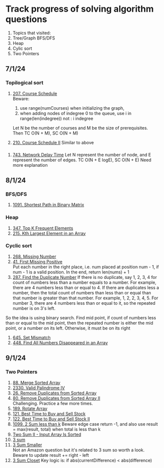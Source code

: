 # Track progress of solving algorithm questions

1. Topics that visited:
1. Tree/Graph BFS/DFS
1. Heap
1. Cylic sort
2. Two Pointers

## 7/1/24
### Topilogical sort
1. [207. Course Schedule](https://leetcode.com/problems/course-schedule)  
    Beware:  
    1. use range(numCourses) when initializing the graph,
    2. when adding nodes of indegree 0 to the queue, use i in range(len(indegree)) not : i indegree  
    
    Let N be the number of courses and M be the size of prerequisites. Then TC O(N + M), SC O(N + M)
1. [210. Course Schedule II](https://leetcode.com/problems/course-schedule-ii)
   Similar to above

###
1. [743. Network Delay Time](https://leetcode.com/problems/network-delay-time)
   Let N represent the number of node, and E represent the number of edges.
   TC O(N + E logE), SC O(N + E) Need more explanation

## 8/1/24

### BFS/DFS
1. [1091. Shortest Path in Binary Matrix](https://leetcode.com/problems/shortest-path-in-binary-matrix)

### Heap
1. [347. Top K Frequent Elements](https://leetcode.com/problems/top-k-frequent-elements) 
1. [215. Kth Largest Element in an Array](https://leetcode.com/problems/kth-largest-element-in-an-array)

### Cyclic sort
1. [268. Missing Number](https://leetcode.com/problems/missing-number)
1. [41. First Missing Positive](https://leetcode.com/problems/first-missing-positive/)   
Put each number in the right place, i.e. num placed at position num - 1, if num - 1 is a valid position. In the end, return len(nums) + 1
1. [287. Find the Duplicate Number](https://leetcode.com/problems/find-the-duplicate-number) 
If there is no duplicate, say 1, 2, 3, 4 for count of numbers less than a number equals to a number. For example, there are 4 numbers less than or equal to 4. If there are duplicates less a number, then the total count of numbers than less than or equal than that number is greater than that number. For example, 1, 2, 2, 3, 4, 5. For number 3, there are 4 numbers less than or equal to it, so the repeated number is on 3's left.

So the idea is using binary search. Find mid point, if count of numbers less than or equal to the mid point, then the repeated number is either the mid point, or a number on its left. Otherwise, it must be on its right
1. [645. Set Mismatch](https://leetcode.com/problems/set-mismatch) 
1. [448. Find All Numbers Disappeared in an Array](https://leetcode.com/problems/find-all-numbers-disappeared-in-an-array)  

## 9/1/24

### Two Pointers
1. [88. Merge Sorted Array](https://leetcode.com/problems/merge-sorted-array)
2. [2330. Valid Palindrome IV](https://leetcode.com/problems/valid-palindrome-iv)
3. [26. Remove Duplicates from Sorted Array](https://leetcode.com/problems/remove-duplicates-from-sorted-array/)
4. [80. Remove Duplicates from Sorted Array II](https://leetcode.com/problems/remove-duplicates-from-sorted-array-ii)  
   Challenging. Practice a few more times.
5. [189. Rotate Array](https://leetcode.com/problems/rotate-array)
6. [121. Best Time to Buy and Sell Stock](https://leetcode.com/problems/best-time-to-buy-and-sell-stock)
7. [122. Best Time to Buy and Sell Stock II](https://leetcode.com/problems/best-time-to-buy-and-sell-stock-ii)
8. [1099. 2 Sum less than k](https://leetcode.com/problems/two-sum-less-than-k) 
    Beware edge case return -1, and also use result = max(result, total) when total is less than k
9. [Two Sum II - Input Array Is Sorted](https://leetcode.com/problems/two-sum-ii-input-array-is-sorted)
10. [3 sum](https://leetcode.com/problems/3sum)
11. [3 Sum Smaller](https://leetcode.com/problems/3sum-smaller)  
    Not an Amazon question but it's related to 3 sum so worth a look. Beware to update result += right - left  
12. [3 Sum Closet](https://leetcode.com/problems/3sum-closest) 
    Key logic is: if abs(currentDifference) < abs(difference)
